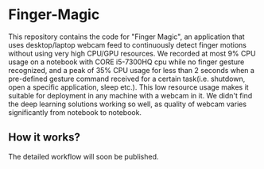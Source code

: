 # Finger-Magic
This repository contains the code for "Finger Magic", an application that uses desktop/laptop webcam feed to continuously detect finger motions without using very high CPU/GPU resources. We recorded at most 9% CPU usage on a notebook with CORE i5-7300HQ cpu while no finger gesture recognized, and a peak of 35% CPU usage for less than 2 seconds when a pre-defined gesture command received for a certain task(i.e.  shutdown, open a specific application, sleep etc.). This low resource usage makes it suitable for deployment in any machine with a webcam in it. We didn't find the deep learning solutions working so well, as quality of webcam varies significantly from notebook to notebook.

## How it works?
The detailed workflow will soon be published. 
